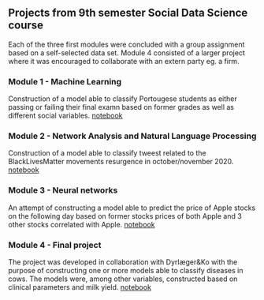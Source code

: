 ## Projects from 9th semester Social Data Science course
Each of the three first modules were concluded with a group assignment based on a self-selected data set. Module 4 consisted of a larger project where it was encouraged to collaborate with an extern party eg. a firm.

### Module 1 -  Machine Learning

Construction of a model able to classify Portougese students as either passing or failing their final examn based on former grades as well as different social variables.
[notebook](https://louise198713.github.io/Social-Data-Science/M1)

### Module 2 -  Network Analysis and Natural Language Processing

Construction of a model able to classify tweest related to the BlackLivesMatter movements resurgence in october/november 2020.
[notebook](https://louise198713.github.io/Social-Data-Science/M2)

### Module 3 -  Neural networks

An attempt of constructing a model able to predict the price of Apple stocks on the following day based on former stocks prices of both Apple and 3 other stocks correlated with Apple.
[notebook](https://louise198713.github.io/Social-Data-Science/M3)

### Module 4 - Final project 

The project was developed in collaboration with Dyrlæger&Ko with the purpose of constructing one or more models able to classify diseases in cows. The models were, among other variables, constructed based on clinical parameters and milk yield.
[notebook](https://louise198713.github.io/Social-Data-Science/M4Project)
